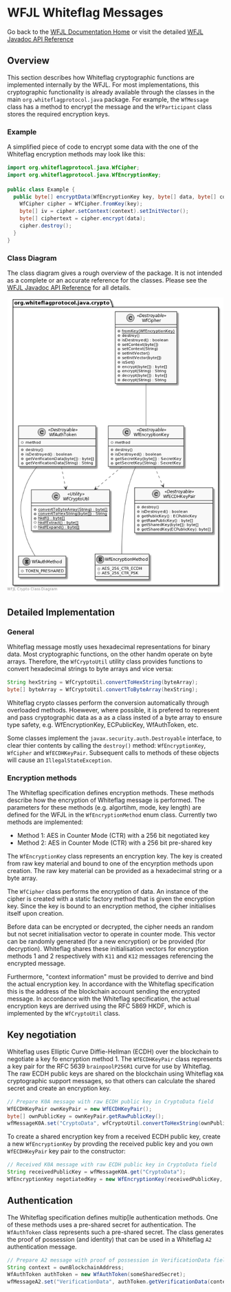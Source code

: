 # WFJL Whiteflag Messages

Go back to the [WFJL Documentation Home](../index.md) or visit
the detailed [WFJL Javadoc API Reference](../javadoc)

## Overview

This section describes how Whiteflag cryptographic functions are implemented
internally by the WFJL. For most implementations, this cryptographic
functionality is already available through the classes in the main
`org.whiteflagprotocol.java` package. For example, the `WfMessage` class has a
method to encrypt the message and the `WfParticipant` class stores the required
encryption keys.

### Example

A simplified piece of code to encrypt some data with the one of the Whiteflag
encryption methods may look like this:

```java
import org.whiteflagprotocol.java.WfCipher;
import org.whiteflagprotocol.java.WfEncryptionKey;

public class Example {
  public byte[] encryptData(WfEncryptionKey key, byte[] data, byte[] context) {
    WfCipher cipher = WfCipher.fromKey(key);
    byte[] iv = cipher.setContext(context).setInitVector();
    byte[] ciphertext = cipher.encrypt(data);
    cipher.destroy();
  }
}
```

### Class Diagram

The class diagram gives a rough overview of the package. It is not intended as
a complete or an accurate reference for the classes. Please see the
[WFJL Javadoc API Reference](../javadoc) for all details.

![WFJL Message Class Diagram](../uml/crypto.png)


## Detailed Implementation

### General

Whiteflag message mostly uses hexadecimal representations for binary data.
Most cryptographic functions, on the other handm operate on byte arrays.
Therefore, the `WfCryptoUtil` utility class provides functions to convert
hexadecimal strings to byte arrays and vice versa:

```java
String hexString = WfCryptoUtil.convertToHexString(byteArray);
byte[] byteArray = WfCryptoUtil.convertToByteArray(hexString);
``` 

Whiteflag crypto classes perform the conversion automatically through
overloaded methods. Hoewever, where possible, it is prefered to represent and
pass cryptographic data as a as a class insted of a byte array to ensure type
safety, e.g. WfEncryptionKey, ECPublicKey, WfAuthToken, etc.

Some classes implement the `javax.security.auth.Destroyable` interface, to
clear thier contents by calling the `destroy()` method:
`WfEncryptionKey`, `WfCipher` and `WfECDHKeyPair`. Subsequent calls to methods
of these objects will cause an `IllegalStateException`.

### Encryption methods

The Whiteflag specification defines encryption methods. These methods describe
how the encryption of Whiteflag message is performed. The parameters for these
methods (e.g. algortihm, mode, key length) are defined for the WFJL in the
`WfEncryptionMethod` enum class. Currently two methods are implemented:

- Method 1: AES in Counter Mode (CTR) with a 256 bit negotiated key
- Method 2: AES in Counter Mode (CTR) with a 256 bit pre-shared key

The `WfEncryptionKey` class represents an encryption key. The key is created
from raw key material and bound to one of the encyrption methods upon creation.
The raw key material can be provided as a hexadecimal string or a byte array.

The `WfCipher` class performs the encryption of data. An instance of the cipher
is created with a static factory method that is given the encryption key. Since
the key is bound to an encryption method, the cipher initialises itself upon
creation.

Before data can be encrypted or decrypted, the cipher needs an
random but not secret initialisation vector to operate in counter mode. This
vector can be randomly generated (for a new encryption) or be provided (for
decryption). Whiteflag shares these initialisation vectors for encryption
methods 1 and 2 respectively with `K11` and `K12` messages referencing
the encrypted message.

Furthermore, "context information" must be provided to derrive
and bind the actual encryption key. In accordance with the Whiteflag
specification this is the address of the blockchain account sending the
encrypted message. In accordance with the Whiteflag specification, the actual
encryption keys are derrived using the RFC 5869 HKDF, which is implemented by
the `WfCryptoUtil` class.

## Key negotiation

Whiteflag uses Elliptic Curve Diffie-Hellman (ECDH) over the blockchain to
negotiate a key fo encryption method 1. The `WfECDHKeyPair` class represents
a key pair for the RFC 5639 `brainpoolP256R1` curve for use by Whiteflag. The
raw ECDH public keys are shared on the blockchain using Whiteflag `K0A`
cryptographic support messages, so that others can calculate the shared secret
and create an encryption key.

```java
// Prepare K0A message with raw ECDH public key in CryptoData field
WfECDHKeyPair ownKeyPair = new WfECDHKeyPair();
byte[] ownPublicKey = ownKeyPair.getRawPublicKey();
wfMessageK0A.set("CryptoData", wfCryptoUtil.convertToHexString(ownPublicKey));
```

To create a shared encryption key from a received ECDH public key, create 
a new `WfEncryptionKey` by provding the received public key and you own
`WfECDHKeyPair` key pair to the constructor:

```java
// Received K0A message with raw ECDH public key in CryptoData field
String receivedPublicKey = wfMessageK0A.get("CryptoData");
WfEncryptionKey negotiatedKey = new WfEncryptionKey(receivedPublicKey, ownKeyPair);
```

## Authentication

The Whiteflag specification defines multip[le authentication methods. One of
these methods uses a pre-shared secret for authentication. The `WfAuthToken`
class represents such a pre-shared secret. The class generates the proof of
possession (and identity) that can be used in a Whiteflag `A2` authentication
message.

```java
// Prepare A2 message with proof of possession in VerificationData field
String context = ownBlockchainAddress;
WfAuthToken authToken = new WfAuthToken(someSharedSecret);
wfMessageA2.set("VerificationData", authToken.getVerificationData(context));
```
